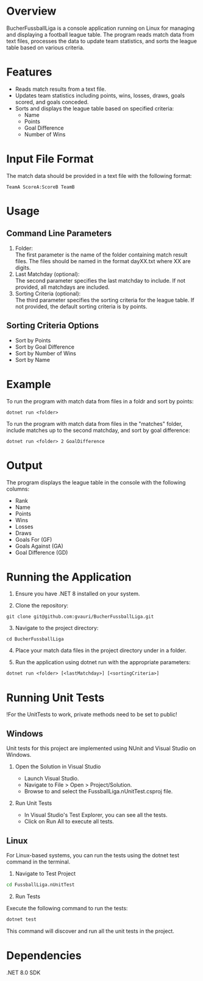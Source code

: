# Overview

BucherFussballLiga is a console application running on Linux for managing and displaying a football league table. The program reads match data from text files, processes the data to update team statistics, and sorts the league table based on various criteria.

# Features

- Reads match results from a text file.
- Updates team statistics including points, wins, losses, draws, goals scored, and goals conceded.
- Sorts and displays the league table based on specified criteria:
    - Name
    - Points
    - Goal Difference
    - Number of Wins

# Input File Format

The match data should be provided in a text file with the following format:

```
TeamA ScoreA:ScoreB TeamB
``` 

# Usage
## Command Line Parameters

1. Folder:<br>
    The first parameter is the name of the folder containing match result files. The files should be named in the format dayXX.txt where XX are digits.
2. Last Matchday (optional):<br>
    The second parameter specifies the last matchday to include. If not provided, all matchdays are included.
3. Sorting Criteria (optional):<br>
    The third parameter specifies the sorting criteria for the league table. If not provided, the default sorting criteria is by points.

## Sorting Criteria Options

-  Sort by Points
-  Sort by Goal Difference
-  Sort by Number of Wins
-  Sort by Name

# Example

To run the program with match data from files in a foldr and sort by points:<br>
```
dotnet run <folder>
```

To run the program with match data from files in the "matches" folder, include matches up to the second matchday, and sort by goal difference:<br>
```
dotnet run <folder> 2 GoalDifference
```


# Output

The program displays the league table in the console with the following columns:

- Rank
- Name
- Points
- Wins
- Losses
- Draws
- Goals For (GF)
- Goals Against (GA)
- Goal Difference (GD)


# Running the Application

1. Ensure you have .NET 8 installed on your system. 

2. Clone the repository:
```
git clone git@github.com:gvauri/BucherFussballLiga.git
```

3. Navigate to the project directory:
```
cd BucherFussballLiga
```
4. Place your match data files in the project directory under in a folder.

5. Run the application using dotnet run with the appropriate parameters:
```
dotnet run <folder> [<lastMatchday>] [<sortingCriteria>]
```

# Running Unit Tests
!For the UnitTests to work, private methods need to be set to public!
## Windows

Unit tests for this project are implemented using NUnit and Visual Studio on Windows.<br>

1. Open the Solution in Visual Studio<br>
    - Launch Visual Studio.<br>
    - Navigate to File > Open > Project/Solution.<br>
    - Browse to and select the FussballLiga.nUnitTest.csproj file.<br>

2. Run Unit Tests<br>
    - In Visual Studio's Test Explorer, you can see all the tests.<br>
    - Click on Run All to execute all tests.<br>

## Linux

For Linux-based systems, you can run the tests using the dotnet test command in the terminal.

1. Navigate to Test Project
```sh
cd FussballLiga.nUnitTest
```

2. Run Tests

Execute the following command to run the tests:
```sh
dotnet test
```
This command will discover and run all the unit tests in the project.

# Dependencies

.NET 8.0 SDK
